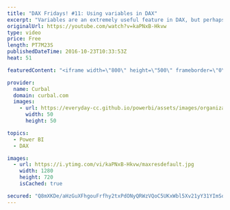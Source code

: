 ```yaml
---
title: "DAX Fridays! #11: Using variables in DAX"
excerpt: "Variables are an extremely useful feature in DAX, but perhaps not a well known one. Variables, 1. Make your formulas more readable 2. You can reuse them through your report 3. Can also be tables 4. Are more efficient  Download our Growth dashboard if you want to see the example live:http://curbal.com/blog/the-ultimate-dashboard-to-track-your-website-growth-with-google-analytics-and-power-bi-supercharged-excel"
originalUrl: https://youtube.com/watch?v=kaPNxB-Hkvw
type: video
price: Free
length: PT7M23S
publishedDateTime: 2016-10-23T10:33:53Z
heat: 51

featuredContent: "<iframe width=\"800\" height=\"500\" frameborder=\"0\" src=\"https://www.youtube.com/embed/kaPNxB-Hkvw\" allow=\"accelerometer; autoplay; encrypted-media; gyroscope; picture-in-picture\" allowfullscreen></iframe>"

provider:
  name: Curbal
  domain: curbal.com
  images:
    - url: https://everyday-cc.github.io/powerbi/assets/images/organizations/curbal.com-50x50.jpg
      width: 50
      height: 50

topics:
  - Power BI
  - DAX

images:
  - url: https://i.ytimg.com/vi/kaPNxB-Hkvw/maxresdefault.jpg
    width: 1280
    height: 720
    isCached: true

secured: "Q8mXKDe/aHzGuXFhgouFrfhy2txPdONyQRWzVQoC5UKxWbl5Xv21yY31YImSqHf0Y8JpxN+SrbYDGUflVxiFBvPa9vYoG0zOfKYweMAJtpIkQV/M0hv0/gG27qoTHc8fYI9xEivLhe6jE542TiHtPQgpyVhv6+jht0fEwcZS5Gwa4pGmiSWclW6HXcSdRsihA2wvAxYfNtAxuSjQxsLRXOYd3jKeY1XX5QH0Fjx252IbtcoGHVYBFxRnXpdfqK9zqRmnIS2P0gY/IKtftQmVvbc7B0OIeotqPSf8XEk99InZRJdMHI0LUbpFYJ6yQIJv/B2Gc25LFSaS73EsHyNbEmJhVIoQmLh7sw6vWt+/FWJU+9bMQjPosqbPE8NcvoSyb/DPoX1rsS6hwo9OVj65kl2Y+a2ubc6w3193To9XIAo=;O00Usr8A3OgmmxVpLeYyJQ=="
---
```



